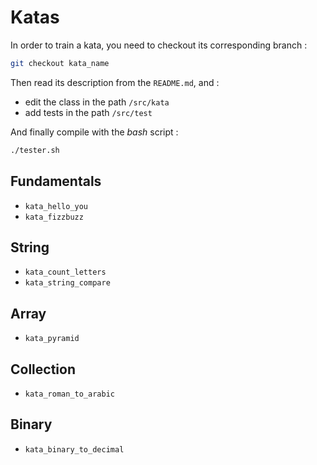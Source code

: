 # Katas

In order to train a kata, you need to checkout its corresponding branch :

``` bash
git checkout kata_name
```

Then read its description from the `README.md`, and :

* edit the class in the path `/src/kata`
* add tests in the path `/src/test`

And finally compile with the *bash* script :

``` bash
./tester.sh
```

## Fundamentals

* `kata_hello_you`
* `kata_fizzbuzz`

## String

* `kata_count_letters`
* `kata_string_compare`

## Array

* `kata_pyramid`

## Collection

* `kata_roman_to_arabic`

## Binary

* `kata_binary_to_decimal`